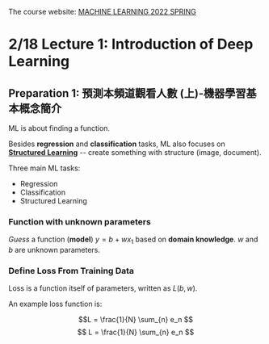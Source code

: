 The course website: [MACHINE LEARNING 2022 SPRING](https://speech.ee.ntu.edu.tw/~hylee/ml/2022-spring.php)

# 2/18 Lecture 1: Introduction of Deep Learning

## Preparation 1: 預測本頻道觀看人數 (上)-機器學習基本概念簡介

ML is about finding a function.

Besides **regression** and **classification** tasks, ML also focuses on **<u>Structured Learning</u>** -- create something with structure (image, document).

Three main ML tasks:

- Regression
- Classification
- Structured Learning

### Function with unknown parameters

*Guess* a function (**model**) $y=b+wx_1$ based on **domain knowledge**. $w$ and $b$ are unknown parameters. 

### Define Loss From Training Data

Loss is a function itself of parameters, written as $L(b,w)$​. 

An example loss function is:

$$L = \frac{1}{N} \sum_{n} e_n $$
$$
L = \frac{1}{N} \sum_{n} e_n
$$


